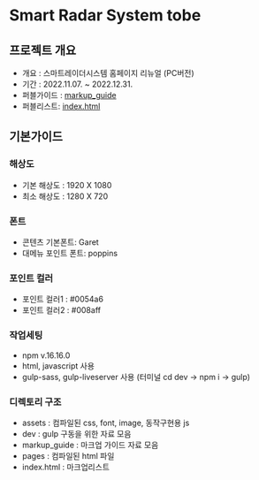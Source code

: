 # Smart Radar System tobe

## 프로젝트 개요
- 개요 : 스마트레이더시스템 홈페이지 리뉴얼 (PC버전)
- 기간 : 2022.11.07. ~ 2022.12.31.
- 퍼블가이드 : [markup_guide](https://eunseok0722.github.io/srstobe/markup_guide/index.html)
- 퍼블리스트: [index.html](https://eunseok0722.github.io/srstobe/index.html)

기본가이드
---
### 해상도
- 기본 해상도 : 1920 X 1080
- 최소 해상도 : 1280 X 720

### 폰트
- 콘텐츠 기본폰트: Garet
- 대메뉴 포인트 폰트: poppins

### 포인트 컬러
- 포인트 컬러1 : #0054a6
- 포인트 컬러2 : #008aff

### 작업세팅
- npm v.16.16.0
- html, javascript 사용
- gulp-sass, gulp-liveserver 사용 (터미널 cd dev -> npm i -> gulp)

### 디렉토리 구조
- assets : 컴파일된 css, font, image, 동작구현용 js
- dev : gulp 구동을 위한 자료 모음
- markup_guide : 마크업 가이드 자료 모음
- pages : 컴파일된 html 파일
- index.html : 마크업리스트



